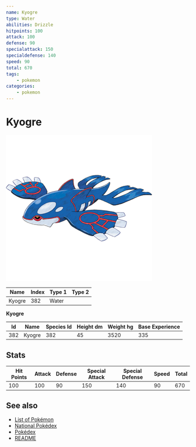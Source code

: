 ```yaml
---
name: Kyogre
type: Water
abilities: Drizzle
hitpoints: 100
attack: 100
defense: 90
specialattack: 150
specialdefense: 140
speed: 90
total: 670
tags:
    - pokemon
categories:
    - pokemon
---
```


# Kyogre


![Kyogre](images/382.png)

| **Name** | **Index** | **Type 1** | **Type 2** |
|----|----|----|----|
| Kyogre | 382 | Water  |  |

**Kyogre** 




| **Id** | **Name** | **Species Id** | **Height dm** | **Weight hg** | **Base Experience** |
|--------|----------|----------------|------------|------------|---------------------|
| 382 | Kyogre | 382 | 45 | 3520 | 335 |



## Stats

| **Hit Points** | **Attack** | **Defense** | **Special Attack** | **Special Defense** | **Speed** | **Total** |
|----------------|------------|-------------|--------------------|---------------------|-----------|-----------|
| 100 | 100 | 90 | 150 | 140 | 90 | 670 |

## See also

- [List of Pokémon](../pokemon.md)
- [National Pokédex](../national_pokedex.md)
- [Pokédex](../pokedex.md)
- [README](../README.md)
